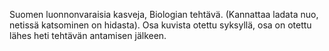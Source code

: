  Suomen luonnonvaraisia kasveja, Biologian tehtävä.  (Kannattaa ladata nuo, netissä katsominen on hidasta).
Osa kuvista otettu syksyllä, osa on otettu lähes heti tehtävän antamisen jälkeen. 
